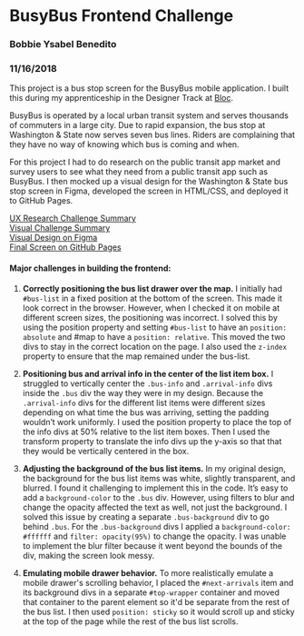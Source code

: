 <h1>BusyBus Frontend Challenge</h1>
<h3>Bobbie Ysabel Benedito</h3>
<h3>11/16/2018</h3>

This project is a bus stop screen for the BusyBus mobile application. I built this during my apprenticeship in the Designer Track at [Bloc](https://bloc.io). 

BusyBus is operated by a local urban transit system and serves thousands of commuters in a large city. Due to rapid expansion, the bus stop at Washington & State now serves seven bus lines. Riders are complaining that they have no way of knowing which bus is coming and when.

For this project I had to do research on the public transit app market and survey users to see what they need from a public transit app such as BusyBus. I then mocked up a visual design for the Washington & State bus stop screen in Figma, developed the screen in HTML/CSS, and deployed it to GitHub Pages.

[UX Research Challenge Summary](https://drive.google.com/open?id=1kvPBp2rCWPATqdwXaWD2aZIftUUcMx5E)  
[Visual Challenge Summary](https://drive.google.com/open?id=1oVu4u7pvgQD45_l_bF0uz80UAuLWzGpF)  
[Visual Design on Figma](https://www.figma.com/proto/xNKhbi2zvPhpcBLAi4dKEW/BusyBus?node-id=40795%3A4647&scaling=scale-down)  
[Final Screen on GitHub Pages](https://bobbiebenedito.github.io/busybus/)  

<h4>Major challenges in building the frontend:</h4>

1. **Correctly positioning the bus list drawer over the map.** I initially had `#bus-list` in a fixed position at the bottom of the screen. This made it look correct in the browser. However, when I checked it on mobile at different screen sizes, the positioning was incorrect. I solved this by using the position property and setting `#bus-list` to have an `position: absolute` and #map to have a `position: relative`. This moved the two divs to stay in the correct location on the page. I also used the `z-index` property to ensure that the map remained under the bus-list.

2. **Positioning bus and arrival info in the center of the list item box.** I struggled to vertically center the `.bus-info` and `.arrival-info` divs inside the `.bus` div the way they were in my design. Because the `.arrival-info` divs for the different list items were different sizes depending on what time the bus was arriving, setting the padding wouldn’t work uniformly. I used the position property to place the top of the info divs at 50% relative to the list item boxes. Then I used the transform property to translate the info divs up the y-axis so that that they would be vertically centered in the box.

3. **Adjusting the background of the bus list items.** In my original design, the background for the bus list items was white, slightly transparent, and blurred. I found it challenging to implement this in the code. It’s easy to add a `background-color` to the `.bus` div. However, using filters to blur and change the opacity affected the text as well, not just the background. I solved this issue by creating a separate `.bus-background` div to go behind `.bus`. For the `.bus-background` divs I applied a `background-color: #ffffff` and `filter: opacity(95%)` to change the opacity. I was unable to implement the blur filter because it went beyond the bounds of the div, making the screen look messy. 

4. **Emulating mobile drawer behavior.** To more realistically emulate a mobile drawer's scrolling behavior, I placed the `#next-arrivals` item and its background divs in a separate `#top-wrapper` container and moved that container to the parent element so it'd be separate from the rest of the bus list. I then used `position: sticky` so it would scroll up and sticky at the top of the page while the rest of the bus list scrolls.
